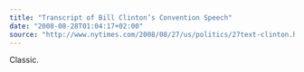 ```yaml
---
title: "Transcript of Bill Clinton’s Convention Speech"
date: "2008-08-28T01:04:17+02:00"
source: "http://www.nytimes.com/2008/08/27/us/politics/27text-clinton.html?pagewanted=all"
---
```


Classic.

